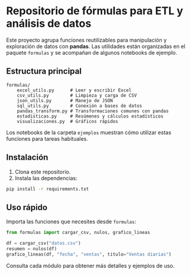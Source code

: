 # Repositorio de fórmulas para ETL y análisis de datos

Este proyecto agrupa funciones reutilizables para manipulación y exploración de 
datos con **pandas**. Las utilidades están organizadas en el paquete `formulas` y
se acompañan de algunos notebooks de ejemplo.

## Estructura principal

```
formulas/
    excel_utils.py      # Leer y escribir Excel
    csv_utils.py        # Limpieza y carga de CSV
    json_utils.py       # Manejo de JSON
    sql_utils.py        # Conexión a bases de datos
    pandas_transform.py # Transformaciones comunes con pandas
    estadisticas.py     # Resúmenes y cálculos estadísticos
    visualizaciones.py  # Gráficos rápidos
```

Los notebooks de la carpeta `ejemplos` muestran cómo utilizar estas funciones
para tareas habituales.

## Instalación

1. Clona este repositorio.
2. Instala las dependencias:

```bash
pip install -r requirements.txt
```

## Uso rápido

Importa las funciones que necesites desde `formulas`:

```python
from formulas import cargar_csv, nulos, grafico_lineas

df = cargar_csv("datos.csv")
resumen = nulos(df)
grafico_lineas(df, "fecha", "ventas", titulo="Ventas diarias")
```

Consulta cada módulo para obtener más detalles y ejemplos de uso.

